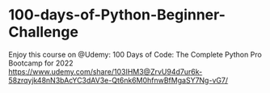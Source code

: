 # 100-days-of-Python-Beginner-Challenge
Enjoy this course on @Udemy: 100 Days of Code: The Complete Python Pro Bootcamp for 2022 https://www.udemy.com/share/103IHM3@ZrvU94d7ur6k-58zrqyjk48nN3bAcYC3dAV3e-Qt6nk6M0hfnwBfMgaSY7Ng-vG7/ 
